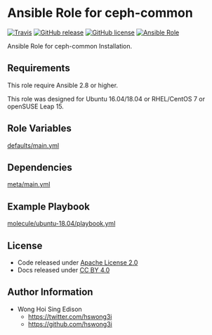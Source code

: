 # Ansible Role for ceph-common

[![Travis](https://img.shields.io/travis/alvistack/ansible-role-ceph-common.svg)](https://travis-ci.org/alvistack/ansible-role-ceph-common)
[![GitHub release](https://img.shields.io/github/release/alvistack/ansible-role-ceph-common.svg)](https://github.com/alvistack/ansible-role-ceph-common)
[![GitHub license](https://img.shields.io/github/license/alvistack/ansible-role-ceph-common.svg)](https://github.com/alvistack/ansible-role-ceph-common/blob/master/LICENSE)
[![Ansible Role](https://img.shields.io/badge/galaxy-alvistack.ceph_common-blue.svg)](https://galaxy.ansible.com/alvistack/ceph_common)

Ansible Role for ceph-common Installation.

## Requirements

This role require Ansible 2.8 or higher.

This role was designed for Ubuntu 16.04/18.04 or RHEL/CentOS 7 or openSUSE Leap 15.

## Role Variables

[defaults/main.yml](defaults/main.yml)

## Dependencies

[meta/main.yml](meta/main.yml)

## Example Playbook

[molecule/ubuntu-18.04/playbook.yml](molecule/ubuntu-18.04/playbook.yml)

## License

  - Code released under [Apache License 2.0](LICENSE)
  - Docs released under [CC BY 4.0](http://creativecommons.org/licenses/by/4.0/)

## Author Information

  - Wong Hoi Sing Edison
      - <https://twitter.com/hswong3i>
      - <https://github.com/hswong3i>
